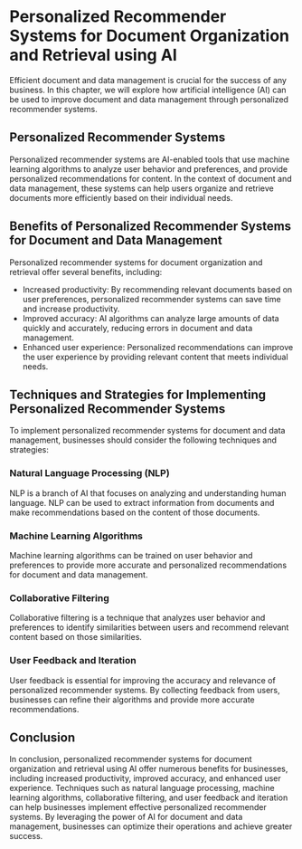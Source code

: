 Personalized Recommender Systems for Document Organization and Retrieval using AI
============================================================================================================================================

Efficient document and data management is crucial for the success of any business. In this chapter, we will explore how artificial intelligence (AI) can be used to improve document and data management through personalized recommender systems.

Personalized Recommender Systems
--------------------------------

Personalized recommender systems are AI-enabled tools that use machine learning algorithms to analyze user behavior and preferences, and provide personalized recommendations for content. In the context of document and data management, these systems can help users organize and retrieve documents more efficiently based on their individual needs.

Benefits of Personalized Recommender Systems for Document and Data Management
-----------------------------------------------------------------------------

Personalized recommender systems for document organization and retrieval offer several benefits, including:

* Increased productivity: By recommending relevant documents based on user preferences, personalized recommender systems can save time and increase productivity.
* Improved accuracy: AI algorithms can analyze large amounts of data quickly and accurately, reducing errors in document and data management.
* Enhanced user experience: Personalized recommendations can improve the user experience by providing relevant content that meets individual needs.

Techniques and Strategies for Implementing Personalized Recommender Systems
---------------------------------------------------------------------------

To implement personalized recommender systems for document and data management, businesses should consider the following techniques and strategies:

### Natural Language Processing (NLP)

NLP is a branch of AI that focuses on analyzing and understanding human language. NLP can be used to extract information from documents and make recommendations based on the content of those documents.

### Machine Learning Algorithms

Machine learning algorithms can be trained on user behavior and preferences to provide more accurate and personalized recommendations for document and data management.

### Collaborative Filtering

Collaborative filtering is a technique that analyzes user behavior and preferences to identify similarities between users and recommend relevant content based on those similarities.

### User Feedback and Iteration

User feedback is essential for improving the accuracy and relevance of personalized recommender systems. By collecting feedback from users, businesses can refine their algorithms and provide more accurate recommendations.

Conclusion
----------

In conclusion, personalized recommender systems for document organization and retrieval using AI offer numerous benefits for businesses, including increased productivity, improved accuracy, and enhanced user experience. Techniques such as natural language processing, machine learning algorithms, collaborative filtering, and user feedback and iteration can help businesses implement effective personalized recommender systems. By leveraging the power of AI for document and data management, businesses can optimize their operations and achieve greater success.
